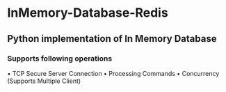 # InMemory-Database-Redis

## Python implementation of In Memory Database

### Supports following operations 
• TCP Secure Server Connection
• Processing Commands 
• Concurrency (Supports Multiple Client) 
